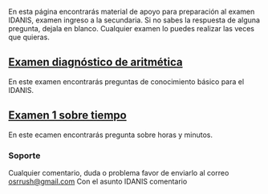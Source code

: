 En esta página encontrarás material de apoyo para preparación al examen IDANIS, examen ingreso a la secundaria.
Si no sabes la respuesta de alguna pregunta, dejala en blanco. Cualquier examen lo puedes realizar las veces que quieras.

## [Examen diagnóstico de aritmética](https://forms.gle/2E4gAtfhxvaG8ZgU8)
En este examen encontrarás preguntas de conocimiento básico para el IDANIS.

## [Examen 1 sobre tiempo](https://forms.gle/8u4guTvxxvCHUdU28)
En este ecamen encontrarás pregunta sobre horas y minutos.

### Soporte
Cualquier comentario, duda o problema favor de enviarlo al correo osrrush@gmail.com
Con el asunto IDANIS comentario
